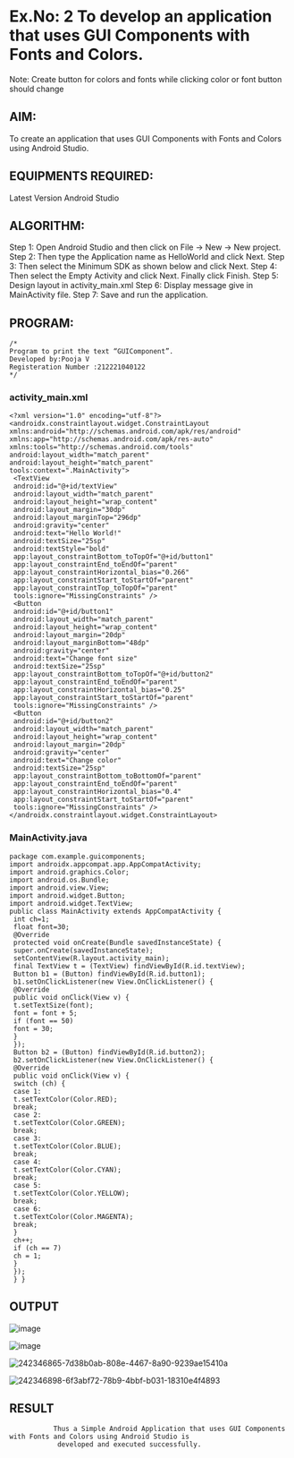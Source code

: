 # Ex.No: 2 To develop an application that uses GUI Components with Fonts and Colors.

Note: Create button for colors and fonts while clicking color or font button should change
## AIM:

To create an application that uses GUI Components with Fonts and Colors using Android Studio.

## EQUIPMENTS REQUIRED:
Latest Version Android Studio

## ALGORITHM:

  Step 1: Open Android Studio and then click on File -> New -> New project. 
  Step 2: Then type the Application name as HelloWorld and click Next. 
  Step 3: Then select the Minimum SDK as shown below and click Next. 
  Step 4: Then select the Empty Activity and click Next. Finally click Finish. 
  Step 5: Design layout in activity_main.xml Step 6: Display message give in MainActivity file. Step 7: Save and run the application.
  
## PROGRAM:
~~~
/*
Program to print the text “GUIComponent”.
Developed by:Pooja V
Registeration Number :212221040122
*/
~~~
### activity_main.xml
~~~
<?xml version="1.0" encoding="utf-8"?>
<androidx.constraintlayout.widget.ConstraintLayout 
xmlns:android="http://schemas.android.com/apk/res/android"
xmlns:app="http://schemas.android.com/apk/res-auto"
xmlns:tools="http://schemas.android.com/tools"
android:layout_width="match_parent"
android:layout_height="match_parent"
tools:context=".MainActivity">
 <TextView
 android:id="@+id/textView"
 android:layout_width="match_parent"
 android:layout_height="wrap_content"
 android:layout_margin="30dp"
 android:layout_marginTop="296dp"
 android:gravity="center"
 android:text="Hello World!"
 android:textSize="25sp"
 android:textStyle="bold"
 app:layout_constraintBottom_toTopOf="@+id/button1"
 app:layout_constraintEnd_toEndOf="parent"
 app:layout_constraintHorizontal_bias="0.266"
 app:layout_constraintStart_toStartOf="parent"
 app:layout_constraintTop_toTopOf="parent"
 tools:ignore="MissingConstraints" />
 <Button
 android:id="@+id/button1"
 android:layout_width="match_parent"
 android:layout_height="wrap_content"
 android:layout_margin="20dp"
 android:layout_marginBottom="48dp"
 android:gravity="center"
 android:text="Change font size"
 android:textSize="25sp"
 app:layout_constraintBottom_toTopOf="@+id/button2"
 app:layout_constraintEnd_toEndOf="parent"
 app:layout_constraintHorizontal_bias="0.25"
 app:layout_constraintStart_toStartOf="parent"
 tools:ignore="MissingConstraints" />
 <Button
 android:id="@+id/button2"
 android:layout_width="match_parent"
 android:layout_height="wrap_content"
 android:layout_margin="20dp"
 android:gravity="center"
 android:text="Change color"
 android:textSize="25sp"
 app:layout_constraintBottom_toBottomOf="parent"
 app:layout_constraintEnd_toEndOf="parent"
 app:layout_constraintHorizontal_bias="0.4"
 app:layout_constraintStart_toStartOf="parent"
 tools:ignore="MissingConstraints" />
</androidx.constraintlayout.widget.ConstraintLayout>
~~~
### MainActivity.java
~~~
package com.example.guicomponents;
import androidx.appcompat.app.AppCompatActivity;
import android.graphics.Color;
import android.os.Bundle;
import android.view.View;
import android.widget.Button;
import android.widget.TextView;
public class MainActivity extends AppCompatActivity {
 int ch=1;
 float font=30;
 @Override
 protected void onCreate(Bundle savedInstanceState) {
 super.onCreate(savedInstanceState);
 setContentView(R.layout.activity_main);
 final TextView t = (TextView) findViewById(R.id.textView);
 Button b1 = (Button) findViewById(R.id.button1);
 b1.setOnClickListener(new View.OnClickListener() {
 @Override
 public void onClick(View v) {
 t.setTextSize(font);
 font = font + 5;
 if (font == 50)
 font = 30;
 }
 });
 Button b2 = (Button) findViewById(R.id.button2);
 b2.setOnClickListener(new View.OnClickListener() {
 @Override
 public void onClick(View v) {
 switch (ch) {
 case 1:
 t.setTextColor(Color.RED);
 break;
 case 2:
 t.setTextColor(Color.GREEN);
 break;
 case 3:
 t.setTextColor(Color.BLUE);
 break;
 case 4:
 t.setTextColor(Color.CYAN);
 break;
 case 5:
 t.setTextColor(Color.YELLOW);
 break;
 case 6:
 t.setTextColor(Color.MAGENTA);
 break;
 }
 ch++;
 if (ch == 7)
 ch = 1;
 }
 });
 } }
~~~
## OUTPUT
![image](https://github.com/Poojariyaa/GUIComponents/assets/127511817/2cbe9623-6a2f-4f29-a40d-47172ea25494)

![image](https://github.com/Poojariyaa/GUIComponents/assets/127511817/0c162b32-4875-4b3b-8096-5b40e7e19852)

![242346865-7d38b0ab-808e-4467-8a90-9239ae15410a](https://github.com/Poojariyaa/GUIComponents/assets/127511817/07382a4e-884a-4b19-bf1d-900dddef0ea6)

![242346898-6f3abf72-78b9-4bbf-b031-18310e4f4893](https://github.com/Poojariyaa/GUIComponents/assets/127511817/feada21d-d4fe-4d65-8fad-56c266028d84)



## RESULT

               Thus a Simple Android Application that uses GUI Components with Fonts and Colors using Android Studio is 
                developed and executed successfully.
